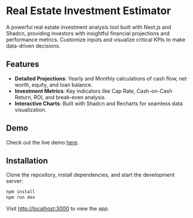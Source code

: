 # Real Estate Investment Estimator

A powerful real estate investment analysis tool built with Next.js and Shadcn, providing investors with insightful financial projections and performance metrics. Customize inputs and visualize critical KPIs to make data-driven decisions.

## Features

- **Detailed Projections**: Yearly and Monthly calculations of cash flow, net worth, equity, and loan balance.
- **Investment Metrics**: Key indicators like Cap Rate, Cash-on-Cash Return, ROI, and break-even analysis.
- **Interactive Charts**: Built with Shadcn and Recharts for seamless data visualization.

## Demo
Check out the live demo [here](https://real-estate-investment-estimator.vercel.app/).

## Installation

Clone the repository, install dependencies, and start the development server:

```bash
npm install
npm run dev
```

Visit [http://localhost:3000](http://localhost:3000) to view the app.
